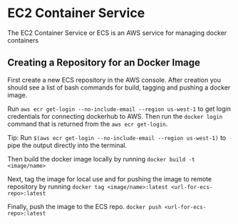 # EC2 Container Service 

The EC2 Container Service or ECS is an AWS service for managing docker containers

## Creating a Repository for an Docker Image

First create a new ECS repository in the AWS console. After creation you should
see a list of bash commands for build, tagging and pushing a docker image.

Run `aws ecr get-login --no-include-email --region us-west-1` to get login
credentials for connecting dockerhub to AWS. Then run the `docker login` command
that is returned from the `aws ecr get-login`. 

Tip: Run `$(aws ecr get-login --no-include-email --region us-west-1)` to pipe
the output directly into the terminal.

Then build the docker image locally by running `docker build -t <image/name>`

Next, tag the image for local use and for pushing the image to remote repository
by running `docker tag <image/name>:latest <url-for-ecs-repo>:latest`

Finally, push the image to the ECS repo. 
`docker push <url-for-ecs-repo>:latest`



